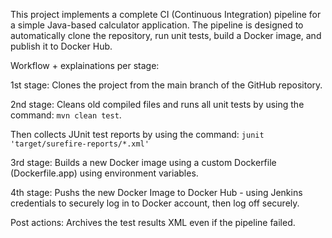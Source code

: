 This project implements a complete CI (Continuous Integration) pipeline for a simple Java-based calculator application.
The pipeline is designed to automatically clone the repository, run unit tests, build a Docker image, and publish it to Docker Hub.

Workflow + explainations per stage:

1st stage: Clones the project from the main branch of the GitHub repository.

2nd stage: Cleans old compiled files and runs all unit tests by using the command: `mvn clean test`.

Then collects JUnit test reports by using the command: `junit 'target/surefire-reports/*.xml'`

3rd stage: Builds a new Docker image using a custom Dockerfile (Dockerfile.app) using environment variables.

4th stage: Pushs the new Docker Image to Docker Hub - using Jenkins credentials to securely log in to Docker account, then log off securely.

Post actions: Archives the test results XML even if the pipeline failed.

